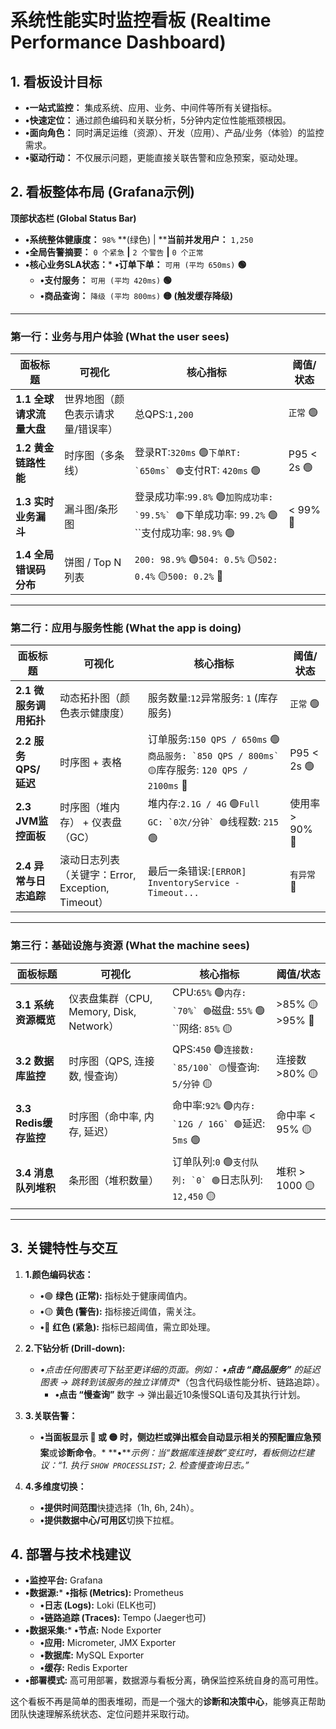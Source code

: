 # **系统性能实时监控看板 (Realtime Performance Dashboard)**

## **1. 看板设计目标**

* **•一站式监控：** 集成系统、应用、业务、中间件等所有关键指标。
* **•快速定位：** 通过颜色编码和关联分析，5分钟内定位性能瓶颈根因。
* **•面向角色：** 同时满足运维（资源）、开发（应用）、产品/业务（体验）的监控需求。
* **•驱动行动：** 不仅展示问题，更能直接关联告警和应急预案，驱动处理。

## **2. 看板整体布局 (Grafana示例)**

**顶部状态栏 (Global Status Bar)**

* **•系统整体健康度：** `98%` **(绿色) | ****当前并发用户：** `1,250`
* **•全局告警摘要：** `0 个紧急` **|** `2 个警告` **|** `0 个正常`
* **•核心业务SLA状态：*** **•订单下单：** `可用 (平均 650ms)` **🟢**
  * **•支付服务：** `可用 (平均 420ms)` **🟢**
  * **•商品查询：** `降级 (平均 800ms)` **🟡 (触发缓存降级)**

---

### **第一行：业务与用户体验 (What the user sees)**

| **面板标题**             | **可视化**                  | **核心指标**                                                                                                         | **阈值/状态** |
| ------------------------------ | --------------------------------- | -------------------------------------------------------------------------------------------------------------------------- | ------------------- |
| **1.1 全球请求流量大盘** | 世界地图（颜色表示请求量/错误率） | 总QPS:`1,200`                                                                                                            | `正常` 🟢         |
| **1.2 黄金链路性能**     | 时序图（多条线）                  | 登录RT:`320ms` 🟢``下单RT: `650ms` 🟢``支付RT: `420ms` 🟢                                              | P95 < 2s 🟢         |
| **1.3 实时业务漏斗**     | 漏斗图/条形图                     | 登录成功率:`99.8%` 🟢``加购成功率: `99.5%` 🟢``下单成功率: `99.2%` 🟢``支付成功率: `98.9%` 🟢 | < 99% 🔴            |
| **1.4 全局错误码分布**   | 饼图 / Top N 列表                 | `200: 98.9%` 🟢`504: 0.5%` 🟡`502: 0.4%` 🟡`500: 0.2%` 🔴                                           |                     |

---

### **第二行：应用与服务性能 (What the app is doing)**

| **面板标题**           | **可视化**                                  | **核心指标**                                                                                                 | **阈值/状态** |
| ---------------------------- | ------------------------------------------------- | ------------------------------------------------------------------------------------------------------------------ | ------------------- |
| **2.1 微服务调用拓扑** | 动态拓扑图（颜色表示健康度）                      | 服务数量:`12`异常服务: `1` (库存服务)                                                                     | `正常` 🟢         |
| **2.2 服务QPS/延迟**   | 时序图 + 表格                                     | 订单服务:`150 QPS / 650ms` 🟢``商品服务: `850 QPS / 800ms` 🟡``库存服务: `120 QPS / 2100ms` 🔴 | P95 < 2s 🟢         |
| **2.3 JVM监控面板**    | 时序图（堆内存） + 仪表盘（GC）                   | 堆内存:`2.1G / 4G` 🟢``Full GC: `0次/分钟` 🟢``线程数: `215` 🟢                                | 使用率 > 90% 🔴     |
| **2.4 异常与日志追踪** | 滚动日志列表（关键字：Error, Exception, Timeout） | 最后一条错误:`[ERROR] InventoryService - Timeout...`                                                             | `有异常` 🔴       |

---

### **第三行：基础设施与资源 (What the machine sees)**

| **面板标题**          | **可视化**                         | **核心指标**                                                                        | **阈值/状态** |
| --------------------------- | ---------------------------------------- | ----------------------------------------------------------------------------------------- | ------------------- |
| **3.1 系统资源概览**  | 仪表盘集群（CPU, Memory, Disk, Network） | CPU:`65%` 🟢``内存: `70%` 🟢``磁盘: `55%` 🟢``网络: `85%` 🟡 | >85% 🟡 >95% 🔴     |
| **3.2 数据库监控**    | 时序图（QPS, 连接数, 慢查询）            | QPS:`450` 🟢``连接数: `85/100` 🟡``慢查询: `5/分钟` 🟡                | 连接数 >80% 🟡      |
| **3.3 Redis缓存监控** | 时序图（命中率, 内存, 延迟）             | 命中率:`92%` 🟢``内存: `12G / 16G` 🟢``延迟: `5ms` 🟢                 | 命中率 < 95% 🟡     |
| **3.4 消息队列堆积**  | 条形图（堆积数量）                       | 订单队列:`0` 🟢``支付队列: `0` 🟢``日志队列: `12,450` 🟡              | 堆积 > 1000 🟡      |

---

## **3. 关键特性与交互**

1. **1.颜色编码状态：**

   * **•**🟢 **绿色 (正常):** 指标处于健康阈值内。
   * **•**🟡 **黄色 (警告):** 指标接近阈值，需关注。
   * **•**🔴 **红色 (紧急):** 指标已超阈值，需立即处理。
2. **2.下钻分析 (Drill-down):**

   * **•**点击任何图表可下钻至更详细的页面。例如：* **•**点击** “商品服务”** 的延迟图表 → 跳转到该服务的**独立详情页**（包含代码级性能分析、链路追踪）。
     * **•**点击** “慢查询”** 数字 → 弹出最近10条慢SQL语句及其执行计划。
3. **3.关联告警：**

   * **•**当面板显示 🔴 或 🟡 时，侧边栏或弹出框会自动显示相关的**预配置应急预案**或**诊断命令**。* **•***示例：当“数据库连接数”变红时，看板侧边栏建议：“1. 执行 `SHOW PROCESSLIST;` 2. 检查慢查询日志。”*
4. **4.多维度切换：**

   * **•**提供**时间范围**快捷选择（1h, 6h, 24h）。
   * **•**提供**数据中心/可用区**切换下拉框。

## **4. 部署与技术栈建议**

* **•监控平台:** Grafana
* **•数据源:*** **•指标 (Metrics):** Prometheus
  * **•日志 (Logs):** Loki (ELK也可)
  * **•链路追踪 (Traces):** Tempo (Jaeger也可)
* **•数据采集:*** **•节点:** Node Exporter
  * **•应用:** Micrometer, JMX Exporter
  * **•数据库:** MySQL Exporter
  * **•缓存:** Redis Exporter
* **•部署模式:** 高可用部署，数据源与看板分离，确保监控系统自身的高可用性。

这个看板不再是简单的图表堆砌，而是一个强大的**诊断和决策中心**，能够真正帮助团队快速理解系统状态、定位问题并采取行动。
